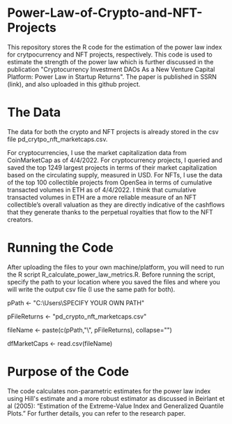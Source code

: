 # Power-Law-of-Crypto-and-NFT-Projects
This repository stores the R code for the estimation of the power law index for crytpocurrency and NFT projects, respectively. This code is used to estimate the strength of the power law which is further discussed in the publication "Cryptocurrency Investment DAOs As a New Venture Capital Platform: Power Law in Startup Returns". The paper is published in SSRN (link), and also uploaded in this github project.

# The Data
The data for both the crypto and NFT projects is already stored in the csv file pd_crytpo_nft_marketcaps.csv. 

For cryptocurrencies, I use the market capitalization data from CoinMarketCap as of 4/4/2022. For cryptocurrency projects, I queried and saved the top 1249 largest projects in terms of their market capitalization based on the circulating supply, measured in USD. For NFTs, I use the data of the top 100 collectible projects from OpenSea in terms of cumulative transacted volumes in ETH as of 4/4/2022. I think that cumulative transacted volumes in ETH are a more reliable measure of an NFT collectible’s overall valuation as they are directly indicative of the cashflows that they generate thanks to the perpetual royalties that flow to the NFT creators.

# Running the Code
After uploading the files to your own machine/platform, you will need to run the R script R_calculate_power_law_metrics.R. Before running the script, specify the path to your location where you saved the files and where you will write the output csv file (I use the same path for both). 

pPath <- "C:\\Users\\SPECIFY YOUR OWN PATH"

pFileReturns <- "pd_crypto_nft_marketcaps.csv"  

fileName <- paste(c(pPath,"\\", pFileReturns), collapse="")

dfMarketCaps <- read.csv(fileName)

# Purpose of the Code
The code calculates non-parametric estimates for the power law index using Hill's estimate and a more robust estimator as discussed in Beirlant et al (2005): “Estimation of the Extreme-Value Index and Generalized Quantile Plots.” For further details, you can refer to the research paper.
